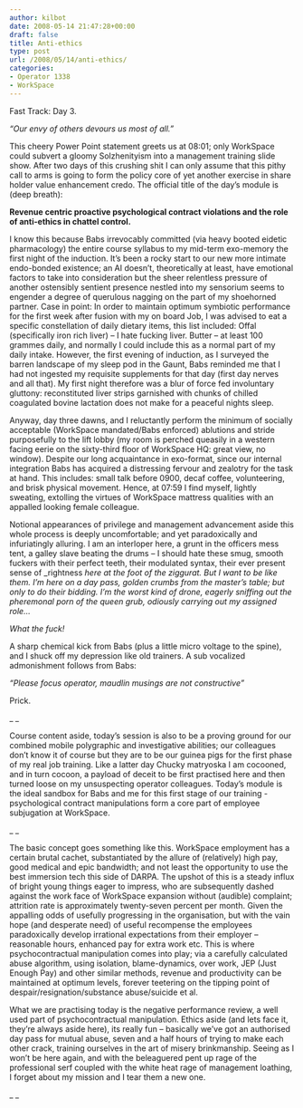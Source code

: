 ```yaml
---
author: kilbot
date: 2008-05-14 21:47:28+00:00
draft: false
title: Anti-ethics
type: post
url: /2008/05/14/anti-ethics/
categories:
- Operator 1338
- WorkSpace
---
```


Fast Track: Day 3. 

_“Our envy of others devours us most of all.”_

This cheery Power Point statement greets us at 08:01; only WorkSpace could subvert a gloomy Solzhenityism into a management training slide show. After two days of this crushing shit I can only assume that this pithy call to arms is going to form the policy core of yet another exercise in share holder value enhancement credo. The official title of the day’s module is (deep breath): 

**Revenue centric proactive psychological contract violations and the role of anti-ethics in chattel control.**

I know this because Babs irrevocably committed (via heavy booted eidetic pharmacology) the entire course syllabus to my mid-term exo-memory the first night of the induction. It’s been a rocky start to our new more intimate endo-bonded existence; an AI doesn’t, theoretically at least, have emotional factors to take into consideration but the sheer relentless pressure of another ostensibly sentient presence nestled into my sensorium seems to engender a degree of querulous nagging on the part of my shoehorned partner. Case in point: In order to maintain optimum symbiotic performance for the first week after fusion with my on board Job, I was advised to eat a specific constellation of daily dietary items, this list included: Offal (specifically iron rich liver) – I hate fucking liver. Butter – at least 100 grammes daily, and normally I could include this as a normal part of my daily intake. However, the first evening of induction, as I surveyed the barren landscape of my sleep pod in the Gaunt, Babs reminded me that I had not ingested my requisite supplements for that day (first day nerves and all that). My first night therefore was a blur of force fed involuntary gluttony: reconstituted liver strips garnished with chunks of chilled coagulated bovine lactation does not make for a peaceful nights sleep. 

Anyway, day three dawns, and I reluctantly perform the minimum of socially acceptable (WorkSpace mandated/Babs enforced) ablutions and stride purposefully to the lift lobby (my room is perched queasily in a western facing eerie on the sixty-third floor of WorkSpace HQ: great view, no window). Despite our long acquaintance in exo-format, since our internal integration Babs has acquired a distressing fervour and zealotry for the task at hand. This includes: small talk before 0900, decaf coffee, volunteering, and brisk physical movement. Hence, at 07:59 I find myself, lightly sweating, extolling the virtues of WorkSpace mattress qualities with an appalled looking female colleague. 

Notional appearances of privilege and management advancement aside this whole process is deeply uncomfortable; and yet paradoxically and infuriatingly alluring. I am an interloper here, a grunt in the officers mess tent, a galley slave beating the drums – I should hate these smug, smooth fuckers with their perfect teeth, their modulated syntax, their ever present sense of _rightness _here at the foot of the ziggurat. But I want to be like them. I’m here on a day pass, golden crumbs from the master’s table; but only to do their bidding. I’m the worst kind of drone, eagerly sniffing out the pheremonal porn of the queen grub, odiously carrying out my assigned role…_

_What the fuck!_

A sharp chemical kick from Babs (plus a little micro voltage to the spine), and I shuck off my depression like old trainers. A sub vocalized admonishment follows from Babs:

_“Please focus operator, maudlin musings are not constructive”_

Prick.

_ _

Course content aside, today’s session is also to be a proving ground for our combined mobile polygraphic and investigative abilities; our colleagues don’t know it of course but they are to be our guinea pigs for the first phase of my real job training. Like a latter day Chucky matryoska I am cocooned, and in turn cocoon, a payload of deceit to be first practised here and then turned loose on my unsuspecting operator colleagues. Today’s module is the ideal sandbox for Babs and me for this first stage of our training - psychological contract manipulations form a core part of employee subjugation at WorkSpace.

_ _

The basic concept goes something like this. WorkSpace employment has a certain brutal cachet, substantiated by the allure of (relatively) high pay, good medical and epic bandwidth; and not least the opportunity to use the best immersion tech this side of DARPA. The upshot of this is a steady influx of bright young things eager to impress, who are subsequently dashed against the work face of WorkSpace expansion without (audible) complaint; attrition rate is approximately twenty-seven percent per month. Given the appalling odds of usefully progressing in the organisation, but with the vain hope (and desperate need) of useful recompense the employees paradoxically develop irrational expectations from their employer – reasonable hours, enhanced pay for extra work etc. This is where psychocontractual manipulation comes into play; via a carefully calculated abuse algorithm, using isolation, blame-dynamics, over work, JEP (Just Enough Pay) and other similar methods, revenue and productivity can be maintained at optimum levels, forever teetering on the tipping point of despair/resignation/substance abuse/suicide et al. 

What we are practising today is the negative performance review, a well used part of psychocontractual manipulation. Ethics aside (and lets face it, they’re always aside here), its really fun – basically we’ve got an authorised day pass for mutual abuse, seven and a half hours of trying to make each other crack, training ourselves in the art of misery brinkmanship. Seeing as I won’t be here again, and with the beleaguered pent up rage of the professional serf coupled with the white heat rage of management loathing, I forget about my mission and I tear them a new one.

_ _

